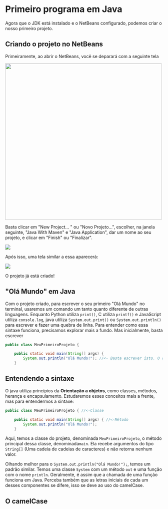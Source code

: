 # Primeiro programa em Java

Agora que o JDK está instalado e o NetBeans configurado, podemos criar o nosso primeiro projeto.

## Criando o projeto no NetBeans

Primeiramente, ao abrir o NetBeans, você se deparará com a seguinte tela

<img src="/Java/assets/Netbeans.png" height=500> 

Basta clicar em "New Project... " ou "Novo Projeto...", escolher, na janela seguinte, "Java With Maven" e "Java Application", dar um nome ao seu projeto, e clicar em "Finish" ou "Finalizar".

<img src="/java/assets/NetBeansProjeto.png">

Após isso, uma tela similar a essa aparecerá:

<img src="/java/assets/NetBeansInicio.png">

O projeto já está criado!

## "Olá Mundo" em Java

Com o projeto criado, para escrever o seu primeiro "Olá Mundo" no terminal, usaremos um comando um tanto quanto diferente de outras linguagens. Enquanto Python utiliza `print()`, C utiliza `printf()` e JavaScript utiliza `console.log`, java utiliza `System.out.print()` ou `System.out.println()` para escrever e fazer uma quebra de linha. Para entender como essa sintaxe funciona, precisamos explorar mais a fundo. Mas inicialmente, basta escrever

```Java
public class MeuPrimeiroProjeto {

    public static void main(String[] args) {
        System.out.println("Olá Mundo!"); //<- Basta escrever isto. O resto já está lá
    }
```

## Entendendo a sintaxe

O java utiliza princípios da **Orientação a objetos**, como classes, métodos, herança e encapsulamento. Estudaremos esses conceitos mais a frente, mas para entendermos a sintaxe:

```Java
public class MeuPrimeiroProjeto { //<-Classe

    public static void main(String[] args) { //<-Método
        System.out.println("Olá Mundo!");
    }
```


Aqui, temos a classe do projeto, denominada `MeuPrimeiroProjeto`, o método principal dessa classe, denominada`main`. Ela recebe argumentos do tipo `String[]` (Uma cadeia de cadeias de caracteres) e não retorna nenhum valor.

Olhando melhor para o `System.out.println("Olá Mundo!");`, temos um padrão similar. Temos uma classe `System` com um método `out` e uma função com o nome `println`. Geralmente, é assim que a chamada de uma função funciona em Java. Perceba também que as letras iniciais de cada um desses componentes se difere, isso se deve ao uso do camelCase.

## O camelCase

